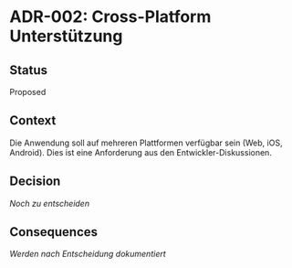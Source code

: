 # ADR-002: Cross-Platform Unterstützung

## Status
Proposed

## Context
Die Anwendung soll auf mehreren Plattformen verfügbar sein (Web, iOS, Android). Dies ist eine Anforderung aus den Entwickler-Diskussionen.

## Decision
*Noch zu entscheiden*

## Consequences
*Werden nach Entscheidung dokumentiert*